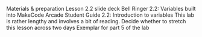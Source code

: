 Materials & preparation
Lesson 2.2 slide deck
Bell Ringer 2.2: Variables built into MakeCode Arcade
Student Guide 2.2: Introduction to variables
This lab is rather lengthy and involves a bit of reading. Decide whether to stretch this lesson across two days
Exemplar for part 5 of the lab
